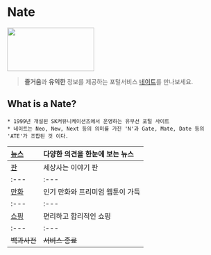 # Nate 
<img src="https://img1.daumcdn.net/thumb/R800x0/?scode=mtistory2&fname=https%3A%2F%2Fk.kakaocdn.net%2Fdn%2FTyLPc%2Fbtqw8B8756m%2FBsp5Vk1DqASQiCNbCpMhck%2Fimg.jpg" width="200" height="100">

> **즐거움**과 **유익한** 정보를 제공하는 포털서비스 [네이트](www.nate.com"네이트")를 만나보세요.


## What is a Nate?
```
* 1999년 개설된 SK커뮤니케이션즈에서 운영하는 유무선 포털 사이트
* 네이트는 Neo, New, Next 등의 의미를 가진 'N'과 Gate, Mate, Date 등의 'ATE'가 조합된 것 이다.
```

[뉴스](www.news.nate.com"뉴스")|다양한 의견을 한눈에 보는 뉴스
|:---|:---|
[판](https://pann.nate.com/"판")|세상사는 이야기 판
|:---|:---|
[만화](https://comics.nate.com/main/"만화")|인기 만화와 프리미엄 웹툰이 가득
|:---|:---|
[쇼핑](https://shopping.nate.com/#!top"쇼핑")|편리하고 합리적인 쇼핑
|:---|:---|
~~백과사전~~|~~서비스 종료~~
